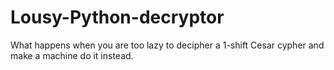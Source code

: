 # Lousy-Python-decryptor
What happens when you are too lazy to decipher a 1-shift Cesar cypher and make a machine do it instead.
